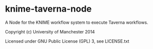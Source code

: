knime-taverna-node
==================

A Node for the KNIME workflow system to execute
Taverna workflows.

Copyright (c) University of Manchester 2014

Licensed under GNU Public License (GPL) 3, see LICENSE.txt



